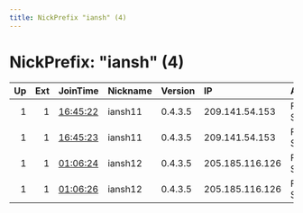 ```yaml
---
title: NickPrefix "iansh" (4)
---
```


# NickPrefix: "iansh" (4)

|   Up |   Ext | JoinTime                                                                                            | Nickname   | Version   | IP              | AS                 | CC   |   ORp |   Dirp | OS    | Contact    |   eFamMembers |
|-----:|------:|:----------------------------------------------------------------------------------------------------|:-----------|:----------|:----------------|:-------------------|:-----|------:|-------:|:------|:-----------|--------------:|
|    1 |     1 | [16:45:22](https://metrics.torproject.org/rs.html#details/462D81E70F753A19C429E31086254DD15034CC9B) | iansh11    | 0.4.3.5   | 209.141.54.153  | FranTech Solutions | us   |  9000 |   9001 | Linux | ian@ian.sh |            24 |
|    1 |     1 | [16:45:23](https://metrics.torproject.org/rs.html#details/65BBE89EF47A0440A72402C40645C9315ADD55F8) | iansh11    | 0.4.3.5   | 209.141.54.153  | FranTech Solutions | us   |  9100 |   9101 | Linux | ian@ian.sh |            24 |
|    1 |     1 | [01:06:24](https://metrics.torproject.org/rs.html#details/3466C887F0F53CA5F65662F601A57F329DB460E9) | iansh12    | 0.4.3.5   | 205.185.116.126 | FranTech Solutions | us   |  9000 |   9001 | Linux | ian@ian.sh |            24 |
|    1 |     1 | [01:06:26](https://metrics.torproject.org/rs.html#details/4FDC3AE93CD2F81D1B64D94075F6418C06A55314) | iansh12    | 0.4.3.5   | 205.185.116.126 | FranTech Solutions | us   |  9100 |   9101 | Linux | ian@ian.sh |            24 |
